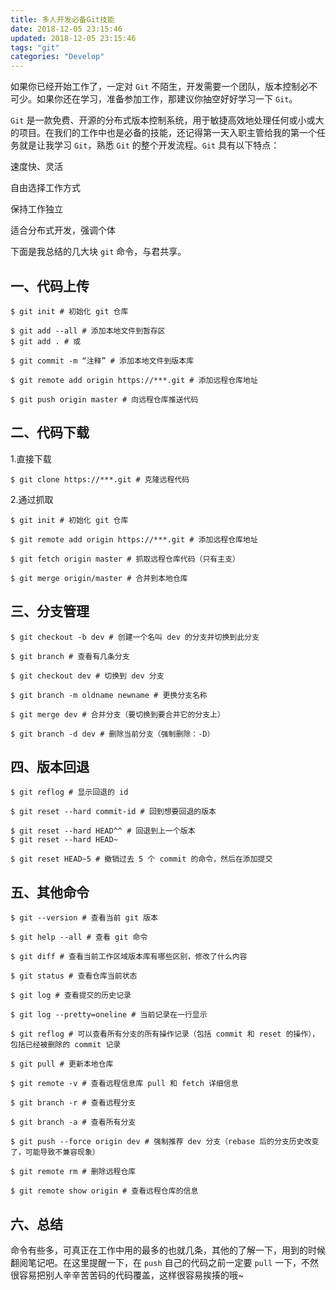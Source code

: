 ```yaml
---
title: 多人开发必备Git技能
date: 2018-12-05 23:15:46
updated: 2018-12-05 23:15:46
tags: "git"
categories: "Develop"
---
```


如果你已经开始工作了，一定对 `Git` 不陌生，开发需要一个团队，版本控制必不可少。如果你还在学习，准备参加工作，那建议你抽空好好学习一下 `Git`。

`Git` 是一款免费、开源的分布式版本控制系统，用于敏捷高效地处理任何或小或大的项目。在我们的工作中也是必备的技能，还记得第一天入职主管给我的第一个任务就是让我学习 `Git`，熟悉 `Git` 的整个开发流程。`Git` 具有以下特点：

速度快、灵活

自由选择工作方式

保持工作独立

适合分布式开发，强调个体

下面是我总结的几大块 `git` 命令，与君共享。

<!-- more -->

## 一、代码上传

```shell
$ git init # 初始化 git 仓库
```

```shell
$ git add --all # 添加本地文件到暂存区
$ git add . # 或
```

```shell
$ git commit -m “注释” # 添加本地文件到版本库
```

```shell
$ git remote add origin https://***.git # 添加远程仓库地址
```

```shell
$ git push origin master # 向远程仓库推送代码
```

## 二、代码下载

1.直接下载

```shell
$ git clone https://***.git # 克隆远程代码
```

2.通过抓取

```shell
$ git init # 初始化 git 仓库
```

```shell
$ git remote add origin https://***.git # 添加远程仓库地址
```

```shell
$ git fetch origin master # 抓取远程仓库代码（只有主支）
```

```shell
$ git merge origin/master # 合并到本地仓库
```

## 三、分支管理

```shell
$ git checkout -b dev # 创建一个名叫 dev 的分支并切换到此分支
```

```shell
$ git branch # 查看有几条分支
```

```shell
$ git checkout dev # 切换到 dev 分支
```

```shell
$ git branch -m oldname newname # 更换分支名称
```

```shell
$ git merge dev # 合并分支（要切换到要合并它的分支上）
```

```shell
$ git branch -d dev # 删除当前分支（强制删除：-D）
```

## 四、版本回退

```shell
$ git reflog # 显示回退的 id
```

```shell
$ git reset --hard commit-id # 回到想要回退的版本
```

```shell
$ git reset --hard HEAD^^ # 回退到上一个版本
$ git reset --hard HEAD~
```

```shell
$ git reset HEAD~5 # 撤销过去 5 个 commit 的命令，然后在添加提交
```

## 五、其他命令

```shell
$ git --version # 查看当前 git 版本
```

```shell
$ git help --all # 查看 git 命令
```

```shell
$ git diff # 查看当前工作区域版本库有哪些区别，修改了什么内容
```

```shell
$ git status # 查看仓库当前状态
```

```shell
$ git log # 查看提交的历史记录
```

```shell
$ git log --pretty=oneline # 当前记录在一行显示
```

```shell
$ git reflog # 可以查看所有分支的所有操作记录（包括 commit 和 reset 的操作），包括已经被删除的 commit 记录
```

```shell
$ git pull # 更新本地仓库
```

```shell
$ git remote -v # 查看远程信息库 pull 和 fetch 详细信息
```

```shell
$ git branch -r # 查看远程分支
```

```shell
$ git branch -a # 查看所有分支
```

```shell
$ git push --force origin dev # 强制推荐 dev 分支（rebase 后的分支历史改变了，可能导致不兼容现象）
```

```shell
$ git remote rm # 删除远程仓库
```

```shell
$ git remote show origin # 查看远程仓库的信息
```

## 六、总结

命令有些多，可真正在工作中用的最多的也就几条，其他的了解一下，用到的时候翻阅笔记吧。在这里提醒一下，在 `push` 自己的代码之前一定要 `pull` 一下，不然很容易把别人辛辛苦苦码的代码覆盖，这样很容易挨揍的哦~
